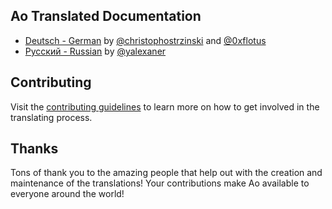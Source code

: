 ## Ao Translated Documentation

- [Deutsch - German](https://github.com/klaussinani/ao/blob/master/docs/i18n/readme.GER.md) by [@christophostrzinski](https://github.com/christophostrzinski) and [@0xflotus](https://github.com/0xflotus)
- [Русский - Russian](https://github.com/klaussinani/ao/blob/master/docs/i18n/readme.RUS.md) by [@yalexaner](https://github.com/yalexaner)


## Contributing

Visit the [contributing guidelines](https://github.com/klaussinani/ao/blob/master/contributing.md#translating-documentation) to learn more on how to get involved in the translating process.

## Thanks

Tons of thank you to the amazing people that help out with the creation and maintenance of the translations! Your contributions make Ao available to everyone around the world!
